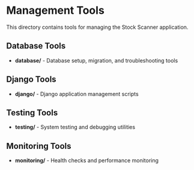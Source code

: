 # Management Tools

This directory contains tools for managing the Stock Scanner application.

## Database Tools
- **database/** - Database setup, migration, and troubleshooting tools

## Django Tools  
- **django/** - Django application management scripts

## Testing Tools
- **testing/** - System testing and debugging utilities

## Monitoring Tools
- **monitoring/** - Health checks and performance monitoring
